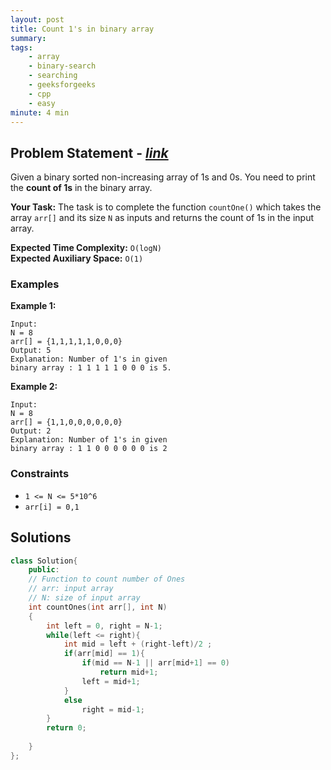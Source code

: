 ```yaml
---
layout: post
title: Count 1's in binary array
summary:
tags:
    - array
    - binary-search
    - searching
    - geeksforgeeks
    - cpp
    - easy
minute: 4 min
---
```


## Problem Statement - [*link*](https://practice.geeksforgeeks.org/problems/count-1s-in-binary-array-1587115620/1/)  

Given a binary sorted non-increasing array of 1s and 0s. You need to print the **count of 1s** in the binary array.

**Your Task:** 
The task is to complete the function `countOne()` which takes the array `arr[]` and its size `N` as inputs and returns the count of 1s in the input array.

**Expected Time Complexity:** `O(logN)`  
**Expected Auxiliary Space:** `O(1)`

### Examples

**Example 1:**   
```
Input:
N = 8
arr[] = {1,1,1,1,1,0,0,0}
Output: 5
Explanation: Number of 1's in given 
binary array : 1 1 1 1 1 0 0 0 is 5.
```

**Example 2:**   
```
Input:
N = 8
arr[] = {1,1,0,0,0,0,0,0}
Output: 2
Explanation: Number of 1's in given 
binary array : 1 1 0 0 0 0 0 0 is 2
```

### Constraints

+ `1 <= N <= 5*10^6`
+ `arr[i] = 0,1`

## Solutions

```cpp
class Solution{
    public:
    // Function to count number of Ones
    // arr: input array 
    // N: size of input array
    int countOnes(int arr[], int N)
    {        
        int left = 0, right = N-1;
        while(left <= right){
            int mid = left + (right-left)/2 ;
            if(arr[mid] == 1){
                if(mid == N-1 || arr[mid+1] == 0)
                    return mid+1;
                left = mid+1;
            }
            else 
                right = mid-1;
        }
        return 0;
            
    }
};
```

